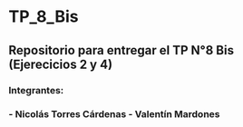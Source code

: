 # TP_8_Bis
## Repositorio para entregar el TP N°8 Bis (Ejerecicios 2 y 4)
### Integrantes:
### - Nicolás Torres Cárdenas - Valentín Mardones